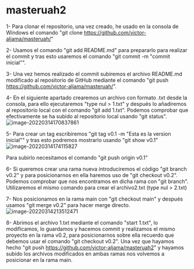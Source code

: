 # masteruah2

1- Para clonar el repositorio, una vez creado, he usado en la consola de Windows el comando "git clone https://github.com/victor-aljama/masteruah/"

2- Usamos el comando "git add README.md" para prepararlo para realizar el commit y tras esto usaremos el comando "git commit -m "commit inicial"".

3- Una vez hemos realizado el commit  subiremos el archivo README.md modificado al repositorio de GitHub mediante el comando "git push https://github.com/victor-aljama/masteruah/".

4- En el siguiente apartado crearemos un archivo con formato .txt desde la consola, para ello ejecutaremos "type nul > 1.txt" y después lo añadiremos al repositorio local con el comando "git add 1.txt". Podemos comprobar que efectivamente se ha subido al repositorio local usando "git status".![image-20220314170837861](C:\Users\victo\AppData\Roaming\Typora\typora-user-images\image-20220314170837861.png)

5- Para crear un tag escribiremos "git tag v0.1 -m "Esta es la version inicial"" y tras esto podremos mostrarlo usando "git show v0.1"![image-20220314174115827](C:\Users\victo\AppData\Roaming\Typora\typora-user-images\image-20220314174115827.png)

Para subirlo necesitamos el comando "git push origin v0.1"

6- Si queremos crear una rama nueva introduciremos el código "git branch v0.2" y para posicionarnos en ella haremos uso de "git checkout v0.2". Podemos comprobar que nos encontramos en dicha rama con "git branch". Utilizaremos el mismo comando para crear el archivo2.txt (type nul > 2.txt)

7- Nos posicionamos en la rama main con "git checkout main" y después usamos "git merge v0.2" para hacer merge directo.![image-20220314213512471](C:\Users\victo\AppData\Roaming\Typora\typora-user-images\image-20220314213512471.png)

8- Abrimos el archivo 1.txt mediante el comando "start 1.txt", lo modificamos, lo guardamos y hacemos commit y realizamos el mismo proyecto en la rama v0.2, para posicionarnos sobre ella recuerdo que debemos usar el comando "git checkout v0.2". Una vez que hayamos hecho "git push https://github.com/victor-aljama/masteruah2" y hayamos subido los archivos modificados en ambas ramas nos volvemos a posicionar en la rama main.